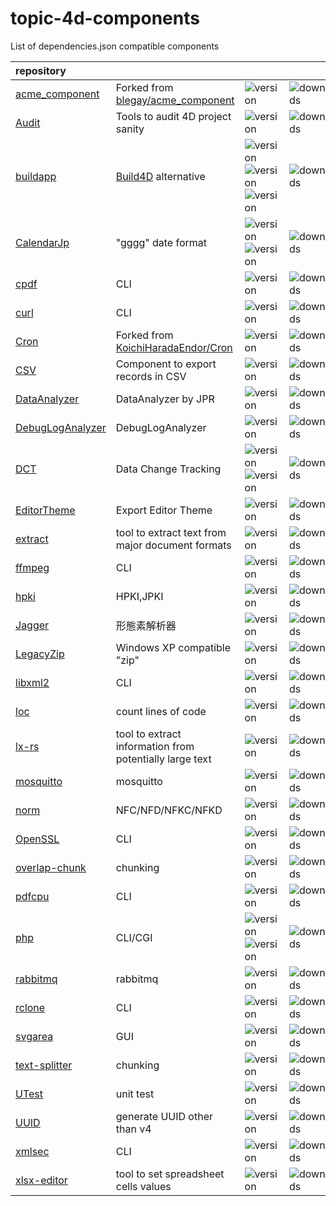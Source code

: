 # topic-4d-components
List of dependencies.json compatible components

|repository||||
|:-|:-|:-|:-|
|[acme_component](https://github.com/miyako/acme_component)|Forked from [blegay/acme_component](https://github.com/blegay/acme_component)|![version](https://img.shields.io/badge/version-20%2B-E23089)|![downloads](https://img.shields.io/github/downloads/miyako/acme_component/total)|
|[Audit](https://github.com/miyako/Audit)|Tools to audit 4D project sanity|![version](https://img.shields.io/badge/version-20%2B-E23089)|![downloads](https://img.shields.io/github/downloads/miyako/Audit/total)|
|[buildapp](https://github.com/miyako/buildapp)|[Build4D](https://github.com/4d-depot/Build4D) alternative|![version](https://img.shields.io/badge/version-20%2B-E23089)<br />![version](https://img.shields.io/badge/version-20%20R9%2B-E23089)<br />![version](https://img.shields.io/badge/version-20%20R10%2B-E23089)|![downloads](https://img.shields.io/github/downloads/miyako/buildapp/total)|
|[CalendarJp](https://github.com/miyako/CalendarJp)|"gggg" date format|![version](https://img.shields.io/badge/version-20%2B-E23089)<br />![version](https://img.shields.io/badge/version-20%20R6%2B-E23089)|![downloads](https://img.shields.io/github/downloads/miyako/CalendarJp/total)|
|[cpdf](https://github.com/miyako/cpdf)|CLI|![version](https://img.shields.io/badge/version-20%2B-E23089)|![downloads](https://img.shields.io/github/downloads/miyako/cpdf/total)|
|[curl](https://github.com/miyako/curl)|CLI|![version](https://img.shields.io/badge/version-20%2B-E23089)|![downloads](https://img.shields.io/github/downloads/miyako/curl/total)|
|[Cron](https://github.com/miyako/Cron)|Forked from [KoichiHaradaEndor/Cron](https://github.com/KoichiHaradaEndor/Cron)|![version](https://img.shields.io/badge/version-20%2B-E23089)|![downloads](https://img.shields.io/github/downloads/miyako/Cron/total)|
|[CSV](https://github.com/miyako/CSV)|Component to export records in CSV|![version](https://img.shields.io/badge/version-20%2B-E23089)|![downloads](https://img.shields.io/github/downloads/miyako/CSV/total)|
|[DataAnalyzer](https://github.com/miyako/DataAnalyzer)|DataAnalyzer by JPR|![version](https://img.shields.io/badge/version-20%2B-E23089)|![downloads](https://img.shields.io/github/downloads/miyako/DataAnalyzer/total)|
|[DebugLogAnalyzer](https://github.com/miyako/DebugLogAnalyzer)|DebugLogAnalyzer|![version](https://img.shields.io/badge/version-20%2B-E23089)|![downloads](https://img.shields.io/github/downloads/miyako/DebugLogAnalyzer/total)|
|[DCT](https://github.com/miyako/DCT)|Data Change Tracking|![version](https://img.shields.io/badge/version-20%2B-E23089)<br />![version](https://img.shields.io/badge/version-20%20R3%2B-E23089)|![downloads](https://img.shields.io/github/downloads/miyako/DCT/total)|
|[EditorTheme](https://github.com/miyako/EditorTheme)|Export Editor Theme|![version](https://img.shields.io/badge/version-20%2B-E23089)|![downloads](https://img.shields.io/github/downloads/miyako/EditorTheme/total)|
|[extract](https://github.com/miyako/extract)|tool to extract text from major document formats|![version](https://img.shields.io/badge/version-20%2B-E23089)|![downloads](https://img.shields.io/github/downloads/miyako/extract/total)|
|[ffmpeg](https://github.com/miyako/ffmpeg)|CLI|![version](https://img.shields.io/badge/version-20%2B-E23089)|![downloads](https://img.shields.io/github/downloads/miyako/ffmpeg/total)|
|[hpki](https://github.com/miyako/hpki)|HPKI,JPKI|![version](https://img.shields.io/badge/version-20%2B-E23089)|![downloads](https://img.shields.io/github/downloads/miyako/hpki/total)|
|[Jagger](https://github.com/miyako/Jagger)|形態素解析器|![version](https://img.shields.io/badge/version-20%2B-E23089)|![downloads](https://img.shields.io/github/downloads/miyako/Jagger/total)|
|[LegacyZip](https://github.com/miyako/LegacyZip)|Windows XP compatible "zip"|![version](https://img.shields.io/badge/version-20%2B-E23089)|![downloads](https://img.shields.io/github/downloads/miyako/LegacyZip/total)|
|[libxml2](https://github.com/miyako/libxml2)|CLI|![version](https://img.shields.io/badge/version-20%2B-E23089)|![downloads](https://img.shields.io/github/downloads/miyako/libxml2/total)|
|[loc](https://github.com/miyako/loc)|count lines of code|![version](https://img.shields.io/badge/version-20%2B-E23089)|![downloads](https://img.shields.io/github/downloads/miyako/loc/total)|
|[lx-rs](https://github.com/miyako/lx-rs)|tool to extract information from potentially large text|![version](https://img.shields.io/badge/version-20%2B-E23089)|![downloads](https://img.shields.io/github/downloads/miyako/lx-rs/total)|
|[mosquitto](https://github.com/miyako/mosquitto)|mosquitto|![version](https://img.shields.io/badge/version-20%2B-E23089)|![downloads](https://img.shields.io/github/downloads/miyako/mosquitto/total)|
|[norm](https://github.com/miyako/norm)|NFC/NFD/NFKC/NFKD|![version](https://img.shields.io/badge/version-20%2B-E23089)|![downloads](https://img.shields.io/github/downloads/miyako/norm/total)|
|[OpenSSL](https://github.com/miyako/OpenSSL)|CLI|![version](https://img.shields.io/badge/version-20%2B-E23089)|![downloads](https://img.shields.io/github/downloads/miyako/OpenSSL/total)|
|[overlap-chunk](https://github.com/miyako/overlap-chunk)|chunking|![version](https://img.shields.io/badge/version-20%2B-E23089)|![downloads](https://img.shields.io/github/downloads/miyako/overlap-chunk/total)|
|[pdfcpu](https://github.com/miyako/pdfcpu)|CLI|![version](https://img.shields.io/badge/version-20%2B-E23089)|![downloads](https://img.shields.io/github/downloads/miyako/pdfcpu/total)|
|[php](https://github.com/miyako/php)|CLI/CGI|![version](https://img.shields.io/badge/version-20%2B-E23089)<br />![version](https://img.shields.io/badge/version-20%20R5%2B-E23089)|![downloads](https://img.shields.io/github/downloads/miyako/php/total)|
|[rabbitmq](https://github.com/miyako/rabbitmq)|rabbitmq|![version](https://img.shields.io/badge/version-20%2B-E23089)|![downloads](https://img.shields.io/github/downloads/miyako/rabbitmq/total)|
|[rclone](https://github.com/miyako/rclone)|CLI|![version](https://img.shields.io/badge/version-20%2B-E23089)|![downloads](https://img.shields.io/github/downloads/miyako/rclone/total)|
|[svgarea](https://github.com/miyako/svgarea)|GUI|![version](https://img.shields.io/badge/version-20%2B-E23089)|![downloads](https://img.shields.io/github/downloads/miyako/svgarea/total)|
|[text-splitter](https://github.com/miyako/text-splitter)|chunking|![version](https://img.shields.io/badge/version-20%2B-E23089)|![downloads](https://img.shields.io/github/downloads/miyako/text-splitter/total)|
|[UTest](https://github.com/miyako/UTest)|unit test|![version](https://img.shields.io/badge/version-20%2B-E23089)|![downloads](https://img.shields.io/github/downloads/miyako/UTest/total)|
|[UUID](https://github.com/miyako/UUID)|generate UUID other than v4|![version](https://img.shields.io/badge/version-20%2B-E23089)|![downloads](https://img.shields.io/github/downloads/miyako/UUID/total)|
|[xmlsec](https://github.com/miyako/xmlsec)|CLI|![version](https://img.shields.io/badge/version-20%2B-E23089)|![downloads](https://img.shields.io/github/downloads/miyako/xmlsec/total)|
|[xlsx-editor](https://github.com/miyako/xlsx-editor)|tool to set spreadsheet cells values|![version](https://img.shields.io/badge/version-20%2B-E23089)|![downloads](https://img.shields.io/github/downloads/miyako/xlsx-editor/total)|
